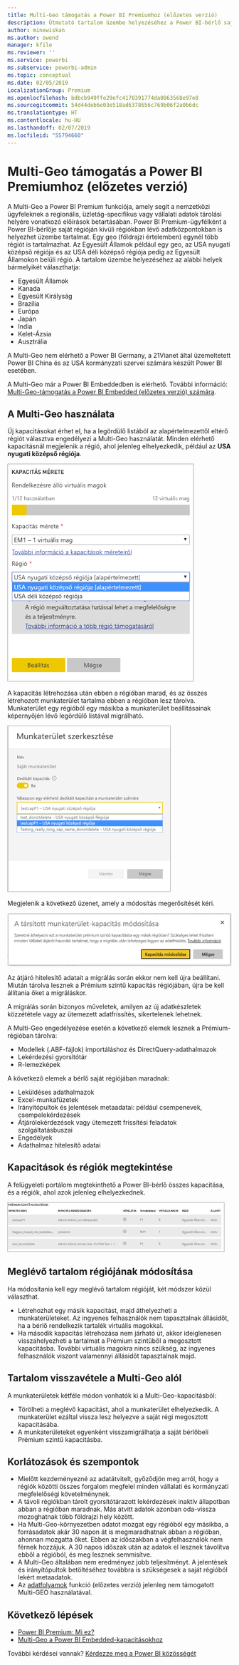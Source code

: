 ```yaml
---
title: Multi-Geo támogatás a Power BI Premiumhoz (előzetes verzió)
description: Útmutató tartalom üzembe helyezéséhez a Power BI-bérlő saját régióján kívüli régiókban lévő adatközpontokban.
author: minewiskan
ms.author: owend
manager: kfile
ms.reviewer: ''
ms.service: powerbi
ms.subservice: powerbi-admin
ms.topic: conceptual
ms.date: 02/05/2019
LocalizationGroup: Premium
ms.openlocfilehash: bdbcb949ffe29efc4170391774da0863568e97e8
ms.sourcegitcommit: 54d44deb6e03e518ad6378656c769b06f2a0b6dc
ms.translationtype: HT
ms.contentlocale: hu-HU
ms.lasthandoff: 02/07/2019
ms.locfileid: "55794660"
---
```

# <a name="multi-geo-support-for-power-bi-premium-preview"></a>Multi-Geo támogatás a Power BI Premiumhoz (előzetes verzió)

A Multi-Geo a Power BI Premium funkciója, amely segít a nemzetközi ügyfeleknek a regionális, üzletág-specifikus vagy vállalati adatok tárolási helyére vonatkozó előírások betartásában. Power BI Premium-ügyfélként a Power BI-bérlője saját régióján kívüli régiókban lévő adatközpontokban is helyezhet üzembe tartalmat. Egy geo (földrajzi értelemben) egynél több régiót is tartalmazhat. Az Egyesült Államok például egy geo, az USA nyugati középső régiója és az USA déli középső régiója pedig az Egyesült Államokon belüli régió. A tartalom üzembe helyezéséhez az alábbi helyek bármelyikét választhatja:

- Egyesült Államok
- Kanada
- Egyesült Királyság
- Brazília
- Európa
- Japán
- India
- Kelet-Ázsia
- Ausztrália

A Multi-Geo nem elérhető a Power BI Germany, a 21Vianet által üzemeltetett Power BI China és az USA kormányzati szervei számára készült Power BI esetében.

A Multi-Geo már a Power BI Embeddedben is elérhető. További információ: [Multi-Geo-támogatás a Power BI Embedded (előzetes verzió) számára](developer/embedded-multi-geo.md).

## <a name="using-multi-geo"></a>A Multi-Geo használata

Új kapacitásokat érhet el, ha a legördülő listából az alapértelmezettől eltérő régiót választva engedélyezi a Multi-Geo használatát.  Minden elérhető kapacitásnál megjelenik a régió, ahol jelenleg elhelyezkedik, például az **USA nyugati középső régiója**.

![Kapacitás mérete: régió kiválasztása. Power BI Multi-Geo](media/service-admin-premium-multi-geo/power-bi-multi-geo-capacity-size.png)

A kapacitás létrehozása után ebben a régióban marad, és az összes létrehozott munkaterület tartalma ebben a régióban lesz tárolva. Munkaterület egy régióból egy másikba a munkaterület beállításainak képernyőjén lévő legördülő listával migrálható.

![Munkaterület szerkesztése: Rendelkezésre álló kapacitás kiválasztása. Power BI Multi-Geo](media/service-admin-premium-multi-geo/power-bi-multi-geo-edit-workspace.png)

Megjelenik a következő üzenet, amely a módosítás megerősítését kéri.

![Hozzárendelt munkaterület módosításának megerősítése](media/service-admin-premium-multi-geo/power-bi-multi-geo-change-assigned-workspace-capacity.png)

Az átjáró hitelesítő adatait a migrálás során ekkor nem kell újra beállítani.  Miután tárolva lesznek a Prémium szintű kapacitás régiójában, újra be kell állítania őket a migráláskor.

A migrálás során bizonyos műveletek, amilyen az új adatkészletek közzététele vagy az ütemezett adatfrissítés, sikertelenek lehetnek.  

A Multi-Geo engedélyezése esetén a következő elemek lesznek a Prémium-régióban tárolva:

- Modellek (.ABF-fájlok) importáláshoz és DirectQuery-adathalmazok
- Lekérdezési gyorsítótár
- R-lemezképek

A következő elemek a bérlő saját régiójában maradnak:

- Leküldéses adathalmazok
- Excel-munkafüzetek
- Irányítópultok és jelentések metaadatai: például csempenevek, csempelekérdezések
- Átjárólekérdezések vagy ütemezett frissítési feladatok szolgáltatásbuszai
- Engedélyek
- Adathalmaz hitelesítő adatai

## <a name="view-capacity-regions"></a>Kapacitások és régiók megtekintése

A felügyeleti portálom megtekinthető a Power BI-bérlő összes kapacitása, és a régiók, ahol azok jelenleg elhelyezkednek.

![Prémium szintű kapacitások megtekintése](media/service-admin-premium-multi-geo/power-bi-multi-geo-premium-capacities.png) 

## <a name="change-the-region-for-existing-content"></a>Meglévő tartalom régiójának módosítása

Ha módosítania kell egy meglévő tartalom régióját, két módszer közül választhat.

- Létrehozhat egy másik kapacitást, majd áthelyezheti a munkaterületeket. Az ingyenes felhasználók nem tapasztalnak állásidőt, ha a bérlő rendelkezik tartalék virtuális magokkal.
- Ha második kapacitás létrehozása nem járható út, akkor ideiglenesen visszahelyezheti a tartalmat a Prémium szintűből a megosztott kapacitásba. További virtuális magokra nincs szükség, az ingyenes felhasználók viszont valamennyi állásidőt tapasztalnak majd.

## <a name="move-content-out-of-multi-geo"></a>Tartalom visszavétele a Multi-Geo alól  

A munkaterületek kétféle módon vonhatók ki a Multi-Geo-kapacitásból:

- Törölheti a meglévő kapacitást, ahol a munkaterület elhelyezkedik.  A munkaterület ezáltal vissza lesz helyezve a saját régi megosztott kapacitásába.
- A munkaterületeket egyenként visszamigrálhatja a saját bérlőbeli Prémium szintű kapacitásba.

## <a name="limitations-and-considerations"></a>Korlátozások és szempontok

- Mielőtt kezdeményezné az adatátvitelt, győződjön meg arról, hogy a régiók közötti összes forgalom megfelel minden vállalati és kormányzati megfelelőségi követelménynek.
- A távoli régiókban tárolt gyorsítótárazott lekérdezések inaktív állapotban abban a régióban maradnak. Más átvitt adatok azonban oda-vissza mozoghatnak több földrajzi hely között.
- Ha Multi-Geo-környezetben adatot mozgat egy régióból egy másikba, a forrásadatok akár 30 napon át is megmaradhatnak abban a régióban, ahonnan mozgatta őket. Ebben az időszakban a végfelhasználók nem férnek hozzájuk. A 30 napos időszak után az adatok el lesznek távolítva ebből a régióból, és meg lesznek semmisítve.
- A Multi-Geo általában nem eredményez jobb teljesítményt. A jelentések és irányítópultok betöltéséhez továbbra is szükségesek a saját régióból lekért metaadatok.
- Az [adatfolyamok](service-dataflows-overview.md) funkció (előzetes verzió) jelenleg nem támogatott Multi-GEO használatával.

## <a name="next-steps"></a>Következő lépések

- [Power BI Premium: Mi ez?](service-premium.md)
- [Multi-Geo a Power BI Embedded-kapacitásokhoz](developer/embedded-multi-geo.md)

További kérdései vannak? [Kérdezze meg a Power BI közösségét](http://community.powerbi.com/)

